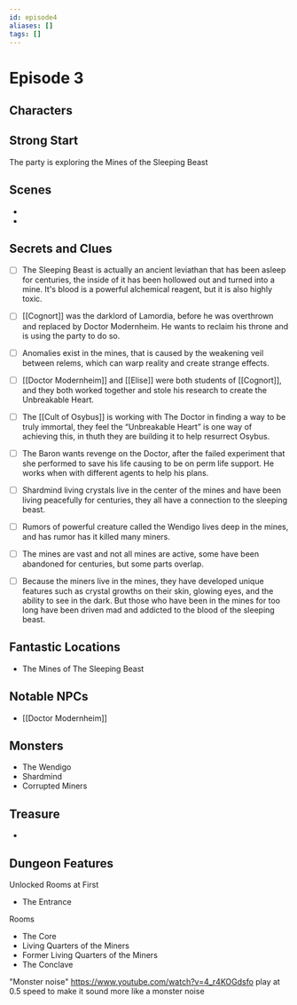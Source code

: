 ```yaml
---
id: episode4
aliases: []
tags: []
---
```


# Episode 3

## Characters

## Strong Start
The party is exploring the Mines of the Sleeping Beast

## Scenes
- 
- 

## Secrets and Clues

- [ ]  The Sleeping Beast is actually an ancient leviathan that has been asleep for centuries, the inside of it has been hollowed out and turned into a mine. It's blood is a powerful alchemical reagent, but it is also highly toxic.
- [ ] [[Cognort]] was the darklord of Lamordia, before he was overthrown and replaced by Doctor Modernheim. He wants to reclaim his throne and is using the party to do so.
- [ ] Anomalies exist in the mines, that is caused by the weakening veil between relems, which can warp reality and create strange effects.
- [ ] [[Doctor Modernheim]] and [[Elise]] were both students of [[Cognort]], and they both worked together and stole his research to create the Unbreakable Heart.
- [ ]  The [[Cult of Osybus]] is working with The Doctor in finding a way to be truly immortal, they feel the “Unbreakable Heart” is one way of achieving this, in thuth they are building it to help resurrect Osybus.

- [ ]  The Baron wants revenge on the Doctor, after the failed experiment that she performed to save his life causing to be on perm life support. He works when with different agents to help his plans.

- [ ] Shardmind living crystals live in the center of the mines and have been living peacefully for centuries, they all have a connection to the sleeping beast.

- [ ] Rumors of powerful creature called the Wendigo lives deep in the mines, and has rumor has it killed many miners.

- [ ] The mines are vast and not all mines are active, some have been abandoned for centuries, but some parts overlap.

- [ ] Because the miners live in the mines, they have developed unique features such as crystal growths on their skin, glowing eyes, and the ability to see in the dark. But those who have been in the mines for too long have been driven mad and addicted to the blood of the sleeping beast.

## Fantastic Locations

- The Mines of The Sleeping Beast

## Notable NPCs

- [[Doctor Modernheim]]

## Monsters

- The Wendigo
- Shardmind
- Corrupted Miners

## Treasure

- 

## Dungeon Features

Unlocked Rooms at First
- The Entrance

Rooms 
- The Core
- Living Quarters of the Miners
- Former Living Quarters of the Miners
- The Conclave


"Monster noise"
https://www.youtube.com/watch?v=4_r4KOGdsfo play at 0.5 speed to make it sound more like a monster noise
